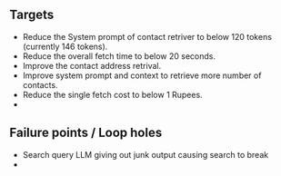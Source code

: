 ## Targets

- Reduce the System prompt of contact retriver to below 120 tokens (currently 146 tokens).
- Reduce the overall fetch time to below 20 seconds.
- Improve the contact address retrival.
- Improve system prompt and context to retrieve more number of contacts.
- Reduce the single fetch cost to below 1 Rupees.
- 

## Failure points / Loop holes

- Search query LLM giving out junk output causing search to break
- 